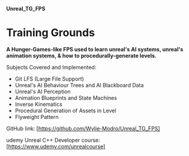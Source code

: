 **Unreal_TG_FPS**

# Training Grounds
**A Hunger-Games-like FPS used to learn unreal's AI systems, unreal's animation systems, &amp; how to procedurally-generate levels.**

Subjects Covered and Implemented: 
* Git LFS (Large File Support)
* Unreal's AI Behaviour Trees and AI Blackboard Data
* Unreal's AI Perception
* Animation Blueprints and State Machines
* Inverse Kinematics
* Procedural Generation of Assets in Level
* Flyweight Pattern


GitHub link: [https://github.com/Wylie-Modro/Unreal_TG_FPS]

udemy Unreal C++ Developer course: [https://www.udemy.com/unrealcourse]
